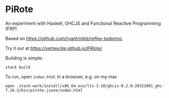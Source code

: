# PiRote
An experiment with Haskell, GHCJS and Functional Reactive Programming (FRP)

Based on https://github.com/ryantrinkle/reflex-todomvc

Try it out at https://vertexcite.github.io/PiRote/

Building is simple:
```
stack build
```

To run, open `index.html` in a browser, e.g. on my mac
```
open .stack-work/install/x86_64-osx/lts-3.10/ghcjs-0.2.0.20151001_ghc-7.10.2/bin/pirote.jsexe/index.html
```
